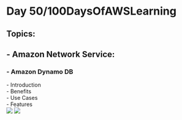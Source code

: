 <h1> Day 50/100DaysOfAWSLearning </h1>
<h2> Topics: </h2>

 <h2>  - Amazon Network Service: </h2>

<h3> - Amazon Dynamo DB </h3>
          - Introduction <br>
         - Benefits <br>
         - Use Cases <br>
          - Features <br>

<img src = "https://github.com/thetechgirlgita/100-days-of-aws-learning/blob/master/Images/Day50/50_1.jpg?raw=true">
<img src = "https://github.com/thetechgirlgita/100-days-of-aws-learning/blob/master/Images/Day50/50_2.jpg?raw=true">

